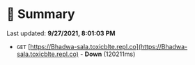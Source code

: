 # 📖 Summary
Last updated: **9/27/2021, 8:01:03 PM**

- `GET` [https://Bhadwa-sala.toxicblte.repl.co](https://Bhadwa-sala.toxicblte.repl.co) - **Down** (120211ms)
